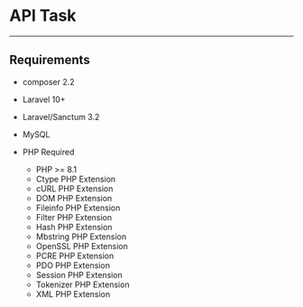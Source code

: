 # API Task
---
## Requirements 
- composer 2.2
- Laravel 10+ 
- Laravel/Sanctum 3.2
- MySQL 

- PHP Required
    
    - PHP >= 8.1
    - Ctype PHP Extension
    - cURL PHP Extension
    - DOM PHP Extension
    - Fileinfo PHP Extension
    - Filter PHP Extension
    - Hash PHP Extension
    - Mbstring PHP Extension
    - OpenSSL PHP Extension
    - PCRE PHP Extension
    - PDO PHP Extension
    - Session PHP Extension
    - Tokenizer PHP Extension
    - XML PHP Extension

